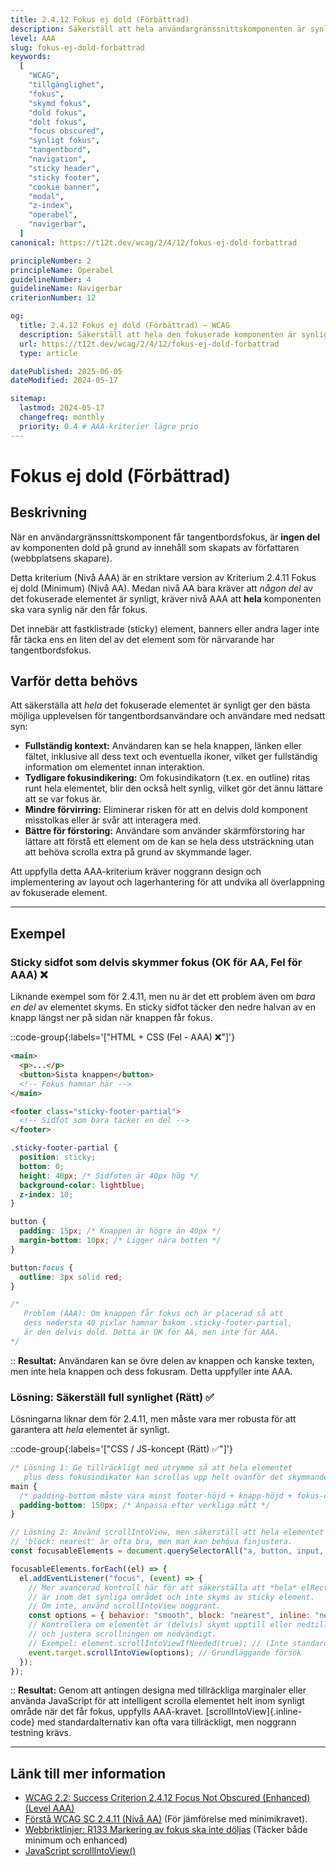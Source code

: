 ```yaml
---
title: 2.4.12 Fokus ej dold (Förbättrad)
description: Säkerställ att hela användargränssnittskomponenten är synlig och inte dold av annat innehåll när den får tangentbordsfokus.
level: AAA
slug: fokus-ej-dold-forbattrad
keywords:
  [
    "WCAG",
    "tillgänglighet",
    "fokus",
    "skymd fokus",
    "dold fokus",
    "dolt fokus",
    "focus obscured",
    "synligt fokus",
    "tangentbord",
    "navigation",
    "sticky header",
    "sticky footer",
    "cookie banner",
    "modal",
    "z-index",
    "operabel",
    "navigerbar",
  ]
canonical: https://t12t.dev/wcag/2/4/12/fokus-ej-dold-forbattrad

principleNumber: 2
principleName: Operabel
guidelineNumber: 4
guidelineName: Navigerbar
criterionNumber: 12

og:
  title: 2.4.12 Fokus ej dold (Förbättrad) – WCAG
  description: Säkerställ att hela den fokuserade komponenten är synlig.
  url: https://t12t.dev/wcag/2/4/12/fokus-ej-dold-forbattrad
  type: article

datePublished: 2025-06-05
dateModified: 2024-05-17

sitemap:
  lastmod: 2024-05-17
  changefreq: monthly
  priority: 0.4 # AAA-kriterier lägre prio
---
```


# Fokus ej dold (Förbättrad)

## Beskrivning

När en användargränssnittskomponent får tangentbordsfokus, är **ingen del** av komponenten dold på grund av innehåll som skapats av författaren (webbplatsens skapare).

Detta kriterium (Nivå AAA) är en striktare version av Kriterium 2.4.11 Fokus ej dold (Minimum) (Nivå AA). Medan nivå AA bara kräver att _någon del_ av det fokuserade elementet är synligt, kräver nivå AAA att **hela** komponenten ska vara synlig när den får fokus.

Det innebär att fastklistrade (sticky) element, banners eller andra lager inte får täcka ens en liten del av det element som för närvarande har tangentbordsfokus.

## Varför detta behövs

Att säkerställa att _hela_ det fokuserade elementet är synligt ger den bästa möjliga upplevelsen för tangentbordsanvändare och användare med nedsatt syn:

- **Fullständig kontext:** Användaren kan se hela knappen, länken eller fältet, inklusive all dess text och eventuella ikoner, vilket ger fullständig information om elementet innan interaktion.
- **Tydligare fokusindikering:** Om fokusindikatorn (t.ex. en outline) ritas runt hela elementet, blir den också helt synlig, vilket gör det ännu lättare att se var fokus är.
- **Mindre förvirring:** Eliminerar risken för att en delvis dold komponent misstolkas eller är svår att interagera med.
- **Bättre för förstoring:** Användare som använder skärmförstoring har lättare att förstå ett element om de kan se hela dess utsträckning utan att behöva scrolla extra på grund av skymmande lager.

Att uppfylla detta AAA-kriterium kräver noggrann design och implementering av layout och lagerhantering för att undvika all överlappning av fokuserade element.

---

## Exempel

### Sticky sidfot som delvis skymmer fokus (OK för AA, Fel för AAA) ❌

Liknande exempel som för 2.4.11, men nu är det ett problem även om _bara en del_ av elementet skyms. En sticky sidfot täcker den nedre halvan av en knapp längst ner på sidan när knappen får fokus.

::code-group{:labels='["HTML + CSS (Fel - AAA) ❌"]'}

```html showLineNumbers
<main>
  <p>...</p>
  <button>Sista knappen</button>
  <!-- Fokus hamnar här -->
</main>

<footer class="sticky-footer-partial">
  <!-- Sidfot som bara täcker en del -->
</footer>
```

```css showLineNumbers
.sticky-footer-partial {
  position: sticky;
  bottom: 0;
  height: 40px; /* Sidfoten är 40px hög */
  background-color: lightblue;
  z-index: 10;
}

button {
  padding: 15px; /* Knappen är högre än 40px */
  margin-bottom: 10px; /* Ligger nära botten */
}

button:focus {
  outline: 3px solid red;
}

/*
   Problem (AAA): Om knappen får fokus och är placerad så att
   dess nedersta 40 pixlar hamnar bakom .sticky-footer-partial,
   är den delvis dold. Detta är OK för AA, men inte för AAA.
*/
```

::
**Resultat:** Användaren kan se övre delen av knappen och kanske texten, men inte hela knappen och dess fokusram. Detta uppfyller inte AAA.

### Lösning: Säkerställ full synlighet (Rätt) ✅

Lösningarna liknar dem för 2.4.11, men måste vara mer robusta för att garantera att _hela_ elementet är synligt.

::code-group{:labels='["CSS / JS-koncept (Rätt) ✅"]'}

```css [CSS-lösning: Mer marginal/padding]
/* Lösning 1: Ge tillräckligt med utrymme så att hela elementet
   plus dess fokusindikator kan scrollas upp helt ovanför det skymmande lagret. */
main {
  /* padding-bottom måste vara minst footer-höjd + knapp-höjd + fokus-outline + lite marginal */
  padding-bottom: 150px; /* Anpassa efter verkliga mått */
}
```

```javascript [JavaScript-lösning: Scrolla till synlighet]
// Lösning 2: Använd scrollIntoView, men säkerställ att hela elementet syns.
// 'block: nearest' är ofta bra, men man kan behöva finjustera.
const focusableElements = document.querySelectorAll("a, button, input, ...");

focusableElements.forEach((el) => {
  el.addEventListener("focus", (event) => {
    // Mer avancerad kontroll här för att säkerställa att *hela* elRect
    // är inom det synliga området och inte skyms av sticky element.
    // Om inte, använd scrollIntoView noggrant.
    const options = { behavior: "smooth", block: "nearest", inline: "nearest" };
    // Kontrollera om elementet är (delvis) skymt upptill eller nedtill
    // och justera scrollningen om nödvändigt.
    // Exempel: element.scrollIntoViewIfNeeded(true); // (Inte standard, men illustrerar idén)
    event.target.scrollIntoView(options); // Grundläggande försök
  });
});
```

::
**Resultat:** Genom att antingen designa med tillräckliga marginaler eller använda JavaScript för att intelligent scrolla elementet helt inom synligt område när det får fokus, uppfylls AAA-kravet. [scrollIntoView]{.inline-code} med standardalternativ kan ofta vara tillräckligt, men noggrann testning krävs.

---

## Länk till mer information

- [WCAG 2.2: Success Criterion 2.4.12 Focus Not Obscured (Enhanced) (Level AAA)](https://www.w3.org/WAI/WCAG22/Understanding/focus-not-obscured-enhanced.html)
- [Förstå WCAG SC 2.4.11 (Nivå AA)](https://www.w3.org/WAI/WCAG22/Understanding/focus-not-obscured-minimum.html) (För jämförelse med minimikravet).
- [Webbriktlinjer: R133 Markering av fokus ska inte döljas](https://www.digg.se/webbriktlinjer/alla-webbriktlinjer/markering-av-fokus-ska-inte-doljas) (Täcker både minimum och enhanced)
- [JavaScript scrollIntoView()](https://developer.mozilla.org/en-US/docs/Web/API/Element/scrollIntoView)
